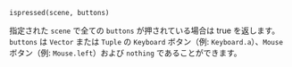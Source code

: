 ```
ispressed(scene, buttons)
```

指定された `scene` で全ての `buttons` が押されている場合は true を返します。`buttons` は `Vector` または `Tuple` の `Keyboard` ボタン（例: `Keyboard.a`）、`Mouse` ボタン（例: `Mouse.left`）および `nothing` であることができます。
